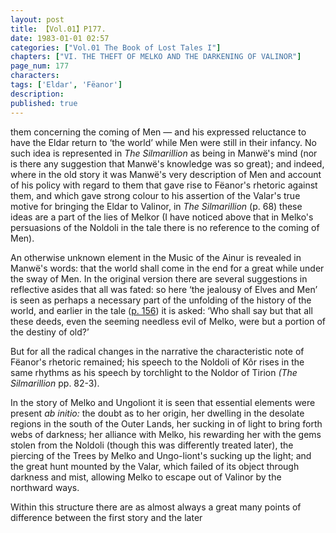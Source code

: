 ```yaml
---
layout: post
title: 【Vol.01】P177.
date: 1983-01-01 02:57
categories: ["Vol.01 The Book of Lost Tales I"]
chapters: ["VI. THE THEFT OF MELKO AND THE DARKENING OF VALINOR"]
page_num: 177
characters: 
tags: ['Eldar', 'Fëanor']
description: 
published: true
---
```


<p style="text-indent: 0;">
them concerning the coming of Men — and his expressed reluctance to have the Eldar return to ‘the world’ while Men were still in their infancy. No such idea is represented in <I>The Silmarillion</I> as being in Manwë's mind (nor is there any suggestion that Manwë's knowledge was so great); and indeed, where in the old story it was Manwë's very description of Men and account of his policy with regard to them that gave rise to Fëanor's rhetoric against them, and which gave strong colour to his assertion of the Valar's true motive for bringing the Eldar to Valinor, in <I>The Silmarillion</I> (p. 68) these ideas are a part of the lies of Melkor (I have noticed above that in Melko's persuasions of the Noldoli in the tale there is no reference to the coming of Men).
</p>

An otherwise unknown element in the Music of the Ainur is revealed in Manwë's words: that the world shall come in the end for a great while under the sway of Men. In the original version there are several suggestions in reflective asides that all was fated: so here ‘the jealousy of Elves and Men’ is seen as perhaps a necessary part of the unfolding of the history of the world, and earlier in the tale ([p. 156]({{site.baseurl}}/vol01-p156)) it is asked: ‘Who shall say but that all these deeds, even the seeming needless evil of Melko, were but a portion of the destiny of old?’

But for all the radical changes in the narrative the characteristic note of Fëanor's rhetoric remained; his speech to the Noldoli of Kôr rises in the same rhythms as his speech by torchlight to the Noldor of Tirion <I>(The Silmarillion</I> pp. 82-3).

In the story of Melko and Ungoliont it is seen that essential elements were present <I>ab initio:</I> the doubt as to her origin, her dwelling in the desolate regions in the south of the Outer Lands, her sucking in of light to bring forth webs of darkness; her alliance with Melko, his rewarding her with the gems stolen from the Noldoli (though this was differently treated later), the piercing of the Trees by Melko and Ungo-liont's sucking up the light; and the great hunt mounted by the Valar, which failed of its object through darkness and mist, allowing Melko to escape out of Valinor by the northward ways.

Within this structure there are as almost always a great many points of difference between the first story and the later

